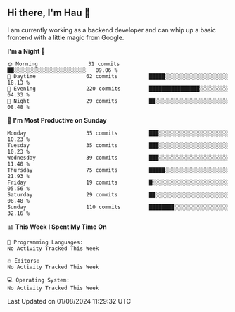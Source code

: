 ## Hi there, I'm Hau 👋
I am currently working as a backend developer and can whip up a basic frontend with a little magic from Google. 

<!--START_SECTION:waka-->
**I'm a Night 🦉** 

```text
🌞 Morning                31 commits          ██░░░░░░░░░░░░░░░░░░░░░░░   09.06 % 
🌆 Daytime                62 commits          █████░░░░░░░░░░░░░░░░░░░░   18.13 % 
🌃 Evening                220 commits         ████████████████░░░░░░░░░   64.33 % 
🌙 Night                  29 commits          ██░░░░░░░░░░░░░░░░░░░░░░░   08.48 % 
```
📅 **I'm Most Productive on Sunday** 

```text
Monday                   35 commits          ███░░░░░░░░░░░░░░░░░░░░░░   10.23 % 
Tuesday                  35 commits          ███░░░░░░░░░░░░░░░░░░░░░░   10.23 % 
Wednesday                39 commits          ███░░░░░░░░░░░░░░░░░░░░░░   11.40 % 
Thursday                 75 commits          █████░░░░░░░░░░░░░░░░░░░░   21.93 % 
Friday                   19 commits          █░░░░░░░░░░░░░░░░░░░░░░░░   05.56 % 
Saturday                 29 commits          ██░░░░░░░░░░░░░░░░░░░░░░░   08.48 % 
Sunday                   110 commits         ████████░░░░░░░░░░░░░░░░░   32.16 % 
```


📊 **This Week I Spent My Time On** 

```text
💬 Programming Languages: 
No Activity Tracked This Week

🔥 Editors: 
No Activity Tracked This Week

💻 Operating System: 
No Activity Tracked This Week
```


 Last Updated on 01/08/2024 11:29:32 UTC
<!--END_SECTION:waka-->
